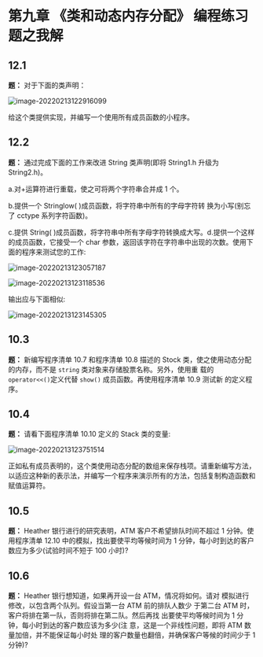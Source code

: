 # 第九章 《类和动态内存分配》 编程练习题之我解

## 12.1

**题：** 对于下面的类声明：

![image-20220213122916099](https://assets.ng-tech.icu/item/image-20220213122916099.png)

给这个类提供实现，并编写一个使用所有成员函数的小程序。

## 12.2

**题：** 通过完成下面的工作来改进 String 类声明(即将 String1.h 升级为 String2.h)。

a.对+运算符进行重载，使之可将两个字符串合并成 1 个。

b.提供一个 Stringlow( )成员函数，将字符串中所有的字母字符转 换为小写(别忘了 cctype 系列字符函数)。

c.提供 String( )成员函数，将字符串中所有字母字符转换成大写。d.提供一个这样的成员函数，它接受一个 char 参数，返回该字符在字符串中出现的次数。使用下面的程序来测试您的工作:

![image-20220213123057187](https://assets.ng-tech.icu/item/image-20220213123057187.png)

![image-20220213123118536](https://assets.ng-tech.icu/item/image-20220213123118536.png)

输出应与下面相似:

![image-20220213123145305](https://assets.ng-tech.icu/item/image-20220213123145305.png)

## 10.3

**题：** 新编写程序清单 10.7 和程序清单 10.8 描述的 Stock 类，使之使用动态分配的内存，而不是 `string` 类对象来存储股票名称。另外，使用重 载的 `operator<<()`定义代替 `show()` 成员函数。再使用程序清单 10.9 测试新 的定义程序。

## 10.4

**题：** 请看下面程序清单 10.10 定义的 Stack 类的变量:

![image-20220213123751514](https://assets.ng-tech.icu/item/image-20220213123751514.png)

正如私有成员表明的，这个类使用动态分配的数组来保存栈项。请重新编写方法，以适应这种新的表示法，并编写一个程序来演示所有的方法，包括复制构造函数和赋值运算符。

## 10.5

**题：** Heather 银行进行的研究表明，ATM 客户不希望排队时间不超过 1 分钟。使用程序清单 12.10 中的模拟，找出要使平均等候时间为 1 分钟，每小时到达的客户数应为多少(试验时间不短于 100 小时)?

## 10.6

**题：** Heather 银行想知道，如果再开设一台 ATM，情况将如何。请对 模拟进行修改，以包含两个队列。假设当第一台 ATM 前的排队人数少 于第二台 ATM 时，客户将排在第一队，否则将排在第二队。然后再找 出要使平均等候时间为 1 分钟，每小时到达的客户数应该为多少(注 意，这是一个非线性问题，即将 ATM 数量加倍，并不能保证每小时处 理的客户数量也翻倍，并确保客户等候的时间少于 1 分钟)?
